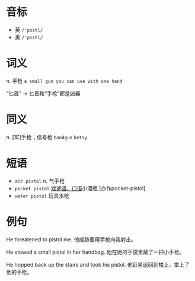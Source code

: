 # 音标

- 英 `/'pɪstl/`
- 美 `/'pɪstl/`

# 词义

n. 手枪
`a small gun you can use with one hand`



“匕首” → 匕首和“手枪”都是凶器

# 同义

n. [军]手枪；信号枪
`handgun` `betsy`

# 短语

- `air pistol` n. 气手枪
- `pocket pistol` [戏谑语、口语](可藏在衣袋里的)小酒瓶 [亦作pocket-pistol]
- `water pistol` 玩具水枪

# 例句

He threatened to pistol me.
他威胁要用手枪向我射击。

He stowed a small pistol in her handbag.
他在她的手袋里藏了一把小手枪。

He hopped back up the stairs and took his pistol.
他赶紧返回到楼上，拿上了他的手枪。


